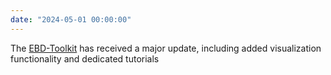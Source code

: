 ```yaml
---
date: "2024-05-01 00:00:00"
---
```

The [EBD-Toolkit](https://github.com/rabaur/EBD-Toolkit) has received a major update, including added visualization functionality and dedicated tutorials